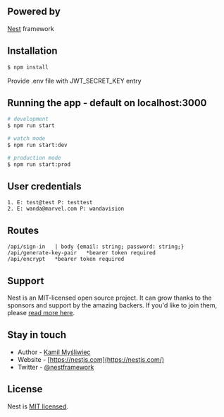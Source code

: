 ## Powered by

[Nest](https://github.com/nestjs/nest) framework

## Installation

```bash
$ npm install
```

Provide .env file with JWT_SECRET_KEY entry

## Running the app - default on localhost:3000

```bash
# development
$ npm run start

# watch mode
$ npm run start:dev

# production mode
$ npm run start:prod
```

## User credentials

```
1. E: test@test P: testtest
2. E: wanda@marvel.com P: wandavision
```

## Routes

```
/api/sign-in   | body {email: string; password: string;}
/api/generate-key-pair   *bearer token required
/api/encrypt   *bearer token required
```

## Support

Nest is an MIT-licensed open source project. It can grow thanks to the sponsors and support by the amazing backers. If you'd like to join them, please [read more here](https://docs.nestjs.com/support).

## Stay in touch

- Author - [Kamil Myśliwiec](https://kamilmysliwiec.com)
- Website - [https://nestjs.com](https://nestjs.com/)
- Twitter - [@nestframework](https://twitter.com/nestframework)

## License

Nest is [MIT licensed](LICENSE).
